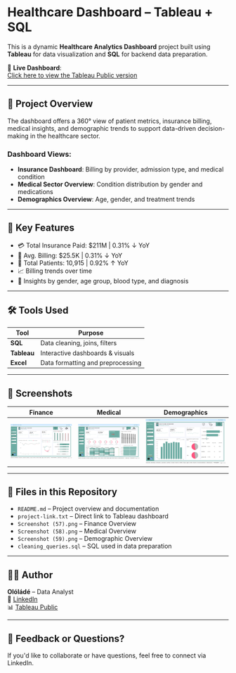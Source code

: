 # Healthcare Dashboard – Tableau + SQL

This is a dynamic **Healthcare Analytics Dashboard** project built using **Tableau** for data visualization and **SQL** for backend data preparation.

🔗 **Live Dashboard**:  
[Click here to view the Tableau Public version](https://public.tableau.com/app/profile/ololade.ogungbenle/viz/MYHALTHCAREPROJECT/insurancedashboard)

---

## 🧩 Project Overview

The dashboard offers a 360° view of patient metrics, insurance billing, medical insights, and demographic trends to support data-driven decision-making in the healthcare sector.

### Dashboard Views:
- **Insurance Dashboard**: Billing by provider, admission type, and medical condition
- **Medical Sector Overview**: Condition distribution by gender and medications
- **Demographics Overview**: Age, gender, and treatment trends

---

## 📌 Key Features

- 💳 Total Insurance Paid: $211M | 0.31% ↓ YoY
- 🧾 Avg. Billing: $25.5K | 0.31% ↓ YoY
- 🧍 Total Patients: 10,915 | 0.92% ↑ YoY
- 📈 Billing trends over time
- 🧬 Insights by gender, age group, blood type, and diagnosis

---

## 🛠️ Tools Used

| Tool      | Purpose                          |
|-----------|----------------------------------|
| **SQL**   | Data cleaning, joins, filters     |
| **Tableau** | Interactive dashboards & visuals |
| **Excel** | Data formatting and preprocessing |

---

## 📸 Screenshots

| Finance | Medical | Demographics |
|--------|--------|-------------|
| ![](Screenshot%20(57).png) | ![](Screenshot%20(58).png) | ![](Screenshot%20(59).png) |

---

## 📁 Files in this Repository

- `README.md` – Project overview and documentation  
- `project-link.txt` – Direct link to Tableau dashboard  
- `Screenshot (57).png` – Finance Overview  
- `Screenshot (58).png` – Medical Overview  
- `Screenshot (59).png` – Demographic Overview  
- `cleaning_queries.sql` – SQL used in data preparation

---

## 👩‍💻 Author

**Olóládé** – Data Analyst  
🔗 [LinkedIn](https://www.linkedin.com/in/ololade-ogungbenle-036063328/)  
📊 [Tableau Public](https://public.tableau.com/app/profile/ololade.ogungbenle)

---

## 💬 Feedback or Questions?

If you'd like to collaborate or have questions, feel free to connect via LinkedIn.


